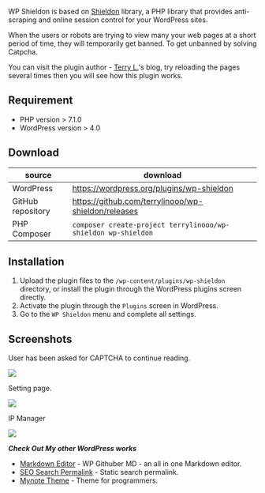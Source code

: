 WP Shieldon is based on [Shieldon](https://github.com/terrylinooo/shieldon) library, a PHP library that provides anti-scraping and online session control for your WordPress sites.

When the users or robots are trying to view many your web pages at a short period of time, they will temporarily get banned. To get unbanned by solving Catpcha. 

You can visit the plugin author - [Terry L.](https://terryl.in)'s blog, try reloading the pages several times then you will see how this plugin works.

## Requirement

* PHP version > 7.1.0
* WordPress version > 4.0

## Download

| source | download | 
| --- | --- | 
| WordPress | https://wordpress.org/plugins/wp-shieldon |
| GitHub repository | https://github.com/terrylinooo/wp-shieldon/releases | 
| PHP Composer | `composer create-project terrylinooo/wp-shieldon wp-shieldon` |

## Installation

1. Upload the plugin files to the `/wp-content/plugins/wp-shieldon` directory, or install the plugin through the WordPress plugins screen directly.
2. Activate the plugin through the `Plugins` screen in WordPress.
3. Go to the `WP Shieldon` menu and complete all settings.

## Screenshots

User has been asked for CAPTCHA to continue reading.

![](https://i.imgur.com/T78FlVR.png)

Setting page.

![](https://i.imgur.com/qYbTvb5.png)

IP Manager

![](https://i.imgur.com/WAEI27e.png)


***Check Out My other WordPress works***

- [Markdown Editor](https://wordpress.org/plugins/wp-githuber-md/) - WP Githuber MD - an all in one Markdown editor.
- [SEO Search Permalink](https://wordpress.org/plugins/seo-search-permalink/) - Static search permalink.
- [Mynote Theme](https://wordpress.org/themes/mynote/) - Theme for programmers.